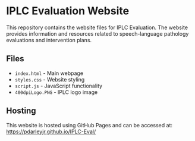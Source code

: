 # IPLC Evaluation Website

This repository contains the website files for IPLC Evaluation. The website provides information and resources related to speech-language pathology evaluations and intervention plans.

## Files

- `index.html` - Main webpage
- `styles.css` - Website styling
- `script.js` - JavaScript functionality
- `400dpiLogo.PNG` - IPLC logo image

## Hosting

This website is hosted using GitHub Pages and can be accessed at: https://pdarleyjr.github.io/IPLC-Eval/
